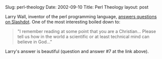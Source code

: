 Slug: perl-theology
Date: 2002-09-10
Title: Perl Theology
layout: post

Larry Wall, inventor of the perl programming language, <a href="http://interviews.slashdot.org/article.pl?sid=02/09/06/1343222&amp;mode=thread&amp;tid=145">answers questions on Slashdot</a>. One of the most interesting boiled down to:<blockquote>&quot;I remember reading at some point that you are a Christian... Please tell us how in the world a scientific or at least technical mind can believe in God...&quot;</blockquote>

Larry&#39;s answer is beautiful (question and answer #7 at the link above).
